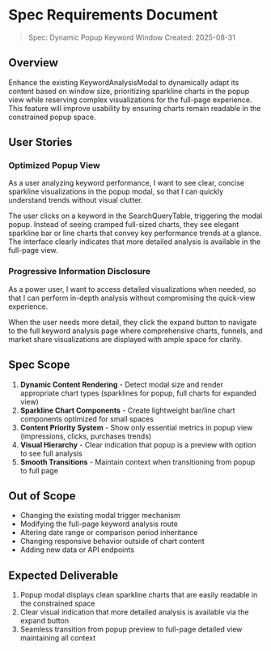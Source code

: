 # Spec Requirements Document

> Spec: Dynamic Popup Keyword Window
> Created: 2025-08-31

## Overview

Enhance the existing KeywordAnalysisModal to dynamically adapt its content based on window size, prioritizing sparkline charts in the popup view while reserving complex visualizations for the full-page experience. This feature will improve usability by ensuring charts remain readable in the constrained popup space.

## User Stories

### Optimized Popup View

As a user analyzing keyword performance, I want to see clear, concise sparkline visualizations in the popup modal, so that I can quickly understand trends without visual clutter.

The user clicks on a keyword in the SearchQueryTable, triggering the modal popup. Instead of seeing cramped full-sized charts, they see elegant sparkline bar or line charts that convey key performance trends at a glance. The interface clearly indicates that more detailed analysis is available in the full-page view.

### Progressive Information Disclosure

As a power user, I want to access detailed visualizations when needed, so that I can perform in-depth analysis without compromising the quick-view experience.

When the user needs more detail, they click the expand button to navigate to the full keyword analysis page where comprehensive charts, funnels, and market share visualizations are displayed with ample space for clarity.

## Spec Scope

1. **Dynamic Content Rendering** - Detect modal size and render appropriate chart types (sparklines for popup, full charts for expanded view)
2. **Sparkline Chart Components** - Create lightweight bar/line chart components optimized for small spaces
3. **Content Priority System** - Show only essential metrics in popup view (impressions, clicks, purchases trends)
4. **Visual Hierarchy** - Clear indication that popup is a preview with option to see full analysis
5. **Smooth Transitions** - Maintain context when transitioning from popup to full page

## Out of Scope

- Changing the existing modal trigger mechanism
- Modifying the full-page keyword analysis route
- Altering date range or comparison period inheritance
- Changing responsive behavior outside of chart content
- Adding new data or API endpoints

## Expected Deliverable

1. Popup modal displays clean sparkline charts that are easily readable in the constrained space
2. Clear visual indication that more detailed analysis is available via the expand button
3. Seamless transition from popup preview to full-page detailed view maintaining all context